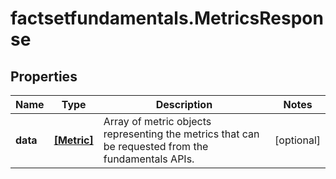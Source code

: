# factsetfundamentals.MetricsResponse

## Properties

Name | Type | Description | Notes
------------ | ------------- | ------------- | -------------
**data** | [**[Metric]**](Metric.md) | Array of metric objects representing the metrics that can be requested from the fundamentals APIs.  | [optional] 


